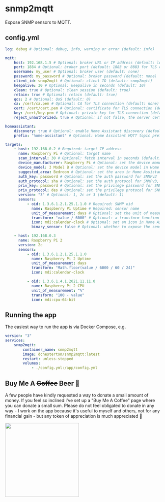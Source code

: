 # snmp2mqtt

Expose SNMP sensors to MQTT.

## config.yml

```yaml
log: debug # Optional: debug, info, warning or error (default: info)

mqtt:
    host: 192.168.1.5 # Optional: broker URL or IP address (default: localhost)
    port: 1884 # Optional: broker port (default: 1883 or 8883 for TLS connections)
    username: my_user # Optional: broker user (default: none)
    password: my_password # Optional: broker password (default: none)
    client_id: snmp2mqtt # Optional: client ID (default: snmp2mqtt)
    keepalive: 30 # Optional: keepalive in seconds (default: 10)
    clean: true # Optional: clean session (default: true)
    retain: true # Optional: retain (default: true)
    qos: 2 # Optional: QoS (default: 0)
    ca: /cert/ca.pem # Optional: CA for TLS connection (default: none)
    cert: /cert/cert.pem # Optional: certificate for TLS connection (default: none)
    key: /cert/key.pem # Optional: private key for TLS connection (default: none)
    reject_unauthorized: true # Optional: if not false, the server certificate is verified against the list of supplied CAs. Override with caution (default: true when using TLS)

homeassistant:
    discovery: true # Optional: enable Home Assistant discovery (default: false)
    prefix: "home-assistant" # Optional: Home Assistant MQTT topic prefix (default: homeassistant)

targets:
    - host: 192.168.0.2 # Required: target IP address
      name: Raspberry Pi # Optional: target name
      scan_interval: 30 # Optional: fetch interval in seconds (default: 10)
      device_manufacturer: Raspberry Pi # Optional: set the device manufacturer in Home Assistant
      device_model: 3 Model B # Optional: set the device model in Home Assistant
      suggested_area: Bedroom # Optional: set the area in Home Assistant
      auth_key: password # Optional: set the auth password for SNMPv3
      auth_protocol: sha # Optional: set the auth protocol for SNMPv3, one of sha or md5
      priv_key: password # Optional: set the privilege password for SNMPv3
      priv_protocol: des # Optional: set the privilege protocol for SNMPv3, one of des, aes, aes256b or aes256r
      version: "3" # Optional: 1, 2c or 3 (default: 1)
      sensors:
          - oid: 1.3.6.1.2.1.25.1.1.0 # Required: SNMP oid
            name: Raspberry Pi Uptime # Required: sensor name
            unit_of_measurement: days # Optional: set the unit of measurement in Home Assistant
            transform: "value / 6000" # Optional: a transform function written in JavaScript
            icon: mdi:calendar-clock # Optional: set an icon in Home Assistant
            binary_sensor: false # Optional: whether to expose the sensor as a binary sensor in Home Assistant

    - host: 192.168.0.3
      name: Raspberry Pi 2
      version: 2c
      sensors:
          - oid: 1.3.6.1.2.1.25.1.1.0
            name: Raspberry Pi 2 Uptime
            unit_of_measurement: days
            transform: "Math.floor(value / 6000 / 60 / 24)"
            icon: mdi:calendar-clock

          - oid: 1.3.6.1.4.1.2021.11.11.0
            name: Raspberry Pi 2 CPU
            unit_of_measurement: "%"
            transform: "100 - value"
            icon: mdi:cpu-64-bit
```

## Running the app

The easiest way to run the app is via Docker Compose, e.g.

```yaml
version: "3"
services:
    snmp2mqtt:
        container_name: snmp2mqtt
        image: dchesterton/snmp2mqtt:latest
        restart: unless-stopped
        volumes:
            - ./config.yml:/app/config.yml
```

## Buy Me A ~~Coffee~~ Beer 🍻

A few people have kindly requested a way to donate a small amount of money. If you feel so inclined I've set up a "Buy Me A Coffee"
page where you can donate a small sum. Please do not feel obligated to donate in any way - I work on the app because it's
useful to myself and others, not for any financial gain - but any token of appreciation is much appreciated 🙂

<a href="https://www.buymeacoffee.com/dchesterton"><img src="https://img.buymeacoffee.com/api/?url=aHR0cHM6Ly9pbWcuYnV5bWVhY29mZmVlLmNvbS9hcGkvP25hbWU9ZGNoZXN0ZXJ0b24mc2l6ZT0zMDAmYmctaW1hZ2U9Ym1jJmJhY2tncm91bmQ9ZmY4MTNm&creator=dchesterton&is_creating=building%20software%20to%20help%20create%20awesome%20homes&design_code=1&design_color=%23ff813f&slug=dchesterton" height="240" /></a>
